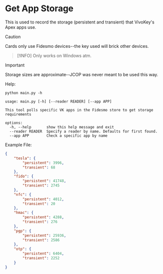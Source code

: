 # Get App Storage

This is used to record the storage (persistent and transient) that VivoKey's Apex
apps use.

> [!CAUTION]
> Cards only use Fidesmo devices--the key used will brick other devices.

> [!INFO]
> Only works on Windows atm.

> [!IMPORTANT]
> Storage sizes are approximate--JCOP was never meant to be used this way.



Help:
```commandline
python main.py -h
```
```commandline
usage: main.py [-h] [--reader READER] [--app APP]

This tool polls specific VK apps in the Fidesmo store to get storage requirements

options:
  -h, --help       show this help message and exit
  --reader READER  Specify a reader by name. Defaults for first found.
  --app APP        Check a specific app by name

```

Example File:
```json
{
    "tesla": {
        "persistent": 3996,
        "transient": 68
    },
    "fido": {
        "persistent": 41748,
        "transient": 2745
    },
    "nfc": {
        "persistent": 4012,
        "transient": 20
    },
    "hmac": {
        "persistent": 4288,
        "transient": 276
    },
    "pgp": {
        "persistent": 25936,
        "transient": 2586
    },
    "otp": {
        "persistent": 6404,
        "transient": 2252
    }
}
```
